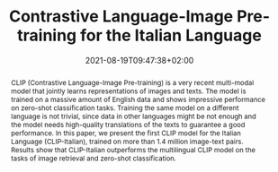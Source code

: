 ---
# Documentation: https://sourcethemes.com/academic/docs/managing-content/

title: "Contrastive Language-Image Pre-training for the Italian Language"
authors: [Federico Bianchi, Giuseppe Attanasio, Raphael Pisoni, Silvia Terragni, Gabriele Sarti, Sri Lakshmi]
date: 2021-08-19T09:47:38+02:00
doi: ""

# Schedule page publish date (NOT publication's date).
publishDate: 2021-08-19T09:47:38+02:00

# Publication type.
# Legend: 0 = Uncategorized; 1 = Conference paper; 2 = Journal article;
# 3 = Preprint / Working Paper; 4 = Report; 5 = Book; 6 = Book section;
# 7 = Thesis; 8 = Patent
publication_types: ["3"]

# Publication name and optional abbreviated publication name.
publication: "Arxiv Preprint"
publication_short: "Arxiv"

abstract: "CLIP (Contrastive Language-Image Pre-training) is a very recent multi-modal model that jointly learns representations of images and texts. The model is trained on a massive amount of English data and shows impressive performance on zero-shot classification tasks. Training the same model on a different language is not trivial, since data in other languages might be not enough and the model needs high-quality translations of the texts to guarantee a good performance. In this paper, we present the first CLIP model for the Italian Language (CLIP-Italian), trained on more than 1.4 million image-text pairs. Results show that CLIP-Italian outperforms the multilingual CLIP model on the tasks of image retrieval and zero-shot classification."

# Summary. An optional shortened abstract.
summary: "We present the first CLIP model for the Italian Language (CLIP-Italian), trained on more than 1.4 million image-text pairs."

tags: [Computer Vision, Natural Language Processing, Multimodality, Italian, HuggingFace, Deep Learning, Contrastive Learning, CLIP]
categories: [Multimodality]
featured: false

# Custom links (optional).
#   Uncomment and edit lines below to show custom links.
# links:
# - name: Follow
#   url: https://twitter.com
#   icon_pack: fab
#   icon: twitter
links:
- name: ArXiv
  url: https://arxiv.org/abs/2108.08688v1
  icon_pack: fas
  icon: file-contract
- name: Model
  url: https://huggingface.co/clip-italian/clip-italian
  icon: codepen
  icon_pack: fab
- name: Code
  url: https://github.com/clip-italian/clip-italian
  icon_pack: fab
  icon: github
- name: Demo
  url: https://huggingface.co/spaces/clip-italian/clip-italian-demo
  icon_pack: fas
  icon: rocket

url_pdf: https://arxiv.org/pdf/2108.08688v1
url_code:
url_dataset:
url_poster:
url_project:
url_slides:
url_source:
url_video:

# Featured image
# To use, add an image named `featured.jpg/png` to your page's folder. 
# Focal points: Smart, Center, TopLeft, Top, TopRight, Left, Right, BottomLeft, Bottom, BottomRight.
image:
  caption: ""
  focal_point: ""
  preview_only: false

# Associated Projects (optional).
#   Associate this publication with one or more of your projects.
#   Simply enter your project's folder or file name without extension.
#   E.g. `internal-project` references `content/project/internal-project/index.md`.
#   Otherwise, set `projects: []`.
projects: [clip-italian]

# Slides (optional).
#   Associate this publication with Markdown slides.
#   Simply enter your slide deck's filename without extension.
#   E.g. `slides: "example"` references `content/slides/example/index.md`.
#   Otherwise, set `slides: ""`.
slides: ""
---
